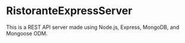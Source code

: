 # RistoranteExpressServer
This is a REST API server made using Node.js, Express, MongoDB, and Mongoose ODM.
